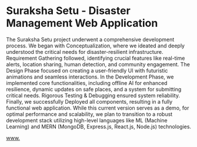 # Suraksha Setu - Disaster Management Web Application

The Suraksha Setu project underwent a comprehensive development process. We began with Conceptualization, where we ideated and deeply understood the critical needs for disaster-resilient infrastructure. Requirement Gathering followed, identifying crucial features like real-time alerts, location sharing, human detection, and community engagement. The Design Phase focused on creating a user-friendly UI with futuristic animations and seamless interactions. In the Development Phase, we implemented core functionalities, including offline AI for enhanced resilience, dynamic updates on safe places, and a system for submitting critical needs. Rigorous Testing & Debugging ensured system reliability. Finally, we successfully Deployed all components, resulting in a fully functional web application. While this current version serves as a demo, for optimal performance and scalability, we plan to transition to a robust development stack utilizing high-level languages like ML (Machine Learning) and MERN (MongoDB, Express.js, React.js, Node.js) technologies.

[www.](https://www.suraksha-setu.in/csdm/)
